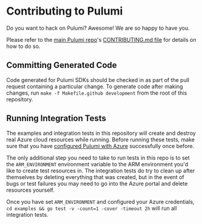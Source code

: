 # Contributing to Pulumi

Do you want to hack on Pulumi?  Awesome!  We are so happy to have you.

Please refer to the [main Pulumi repo](https://github.com/pulumi/pulumi/)'s [CONTRIBUTING.md file](
https://github.com/pulumi/pulumi/blob/master/CONTRIBUTING.md) for details on how to do so.

## Committing Generated Code

Code generated for Pulumi SDKs should be checked in as part of the pull request containing a
particular change. To generate code after making changes, run `make -f Makefile.github development` from the root of this
repository.

## Running Integration Tests

The examples and integration tests in this repository will create and destroy real Azure
cloud resources while running. Before running these tests, make sure that you have
[configured Pulumi with Azure](https://pulumi.io/install/azure.html) successfully once before.

The only additional step you need to take to run tests in this repo is to set the
`ARM_ENVIRONMENT` environment variable to the ARM environment you'd like to create test resources in.
The integration tests do try to clean up after themselves by deleting everything that was
created, but in the event of bugs or test failures you may need to go into the Azure portal
and delete resources yourself.

Once you have set `ARM_ENVIRONMENT` and configured your Azure credentials, 
`cd examples && go test -v -count=1 -cover -timeout 2h` will run all integration tests.
